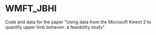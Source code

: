 # WMFT_JBHI
Code and data for the paper "Using data from the Microsoft Kinect 2 to  quantify upper limb behavior: a feasibility study"

